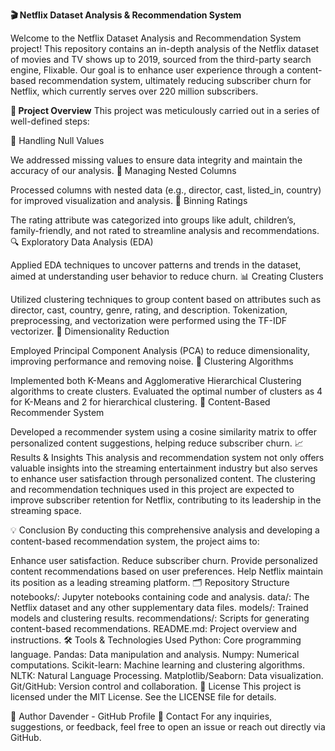 **🎬 Netflix Dataset Analysis & Recommendation System**

Welcome to the Netflix Dataset Analysis and Recommendation System project! This repository contains an in-depth analysis of the Netflix dataset of movies and TV shows up to 2019, sourced from the third-party search engine, Flixable. Our goal is to enhance user experience through a content-based recommendation system, ultimately reducing subscriber churn for Netflix, which currently serves over 220 million subscribers.

**🚀 Project Overview**
This project was meticulously carried out in a series of well-defined steps:

🧹 Handling Null Values

We addressed missing values to ensure data integrity and maintain the accuracy of our analysis.
🔄 Managing Nested Columns

Processed columns with nested data (e.g., director, cast, listed_in, country) for improved visualization and analysis.
🎯 Binning Ratings

The rating attribute was categorized into groups like adult, children’s, family-friendly, and not rated to streamline analysis and recommendations.
🔍 Exploratory Data Analysis (EDA)

Applied EDA techniques to uncover patterns and trends in the dataset, aimed at understanding user behavior to reduce churn.
📊 Creating Clusters

Utilized clustering techniques to group content based on attributes such as director, cast, country, genre, rating, and description. Tokenization, preprocessing, and vectorization were performed using the TF-IDF vectorizer.
🔻 Dimensionality Reduction

Employed Principal Component Analysis (PCA) to reduce dimensionality, improving performance and removing noise.
🔗 Clustering Algorithms

Implemented both K-Means and Agglomerative Hierarchical Clustering algorithms to create clusters. Evaluated the optimal number of clusters as 4 for K-Means and 2 for hierarchical clustering.
🤖 Content-Based Recommender System

Developed a recommender system using a cosine similarity matrix to offer personalized content suggestions, helping reduce subscriber churn.
📈 Results & Insights
This analysis and recommendation system not only offers valuable insights into the streaming entertainment industry but also serves to enhance user satisfaction through personalized content. The clustering and recommendation techniques used in this project are expected to improve subscriber retention for Netflix, contributing to its leadership in the streaming space.

💡 Conclusion
By conducting this comprehensive analysis and developing a content-based recommendation system, the project aims to:

Enhance user satisfaction.
Reduce subscriber churn.
Provide personalized content recommendations based on user preferences.
Help Netflix maintain its position as a leading streaming platform.
🗂️ Repository Structure
notebooks/: Jupyter notebooks containing code and analysis.
data/: The Netflix dataset and any other supplementary data files.
models/: Trained models and clustering results.
recommendations/: Scripts for generating content-based recommendations.
README.md: Project overview and instructions.
🛠️ Tools & Technologies Used
Python: Core programming language.
Pandas: Data manipulation and analysis.
Numpy: Numerical computations.
Scikit-learn: Machine learning and clustering algorithms.
NLTK: Natural Language Processing.
Matplotlib/Seaborn: Data visualization.
Git/GitHub: Version control and collaboration.
📄 License
This project is licensed under the MIT License. See the LICENSE file for details.

👤 Author
Davender - GitHub Profile
💬 Contact
For any inquiries, suggestions, or feedback, feel free to open an issue or reach out directly via GitHub.
